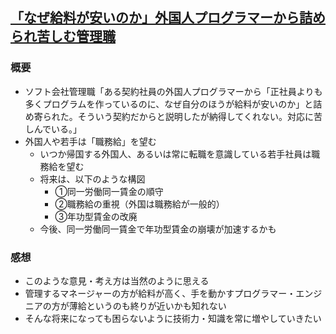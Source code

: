 ## [「なぜ給料が安いのか」外国人プログラマーから詰められ苦しむ管理職](https://tech.nikkeibp.co.jp/atcl/nxt/column/18/00084/00076/?ST=nxt_techcareer)
### 概要
- ソフト会社管理職「ある契約社員の外国人プログラマーから「正社員よりも多くプログラムを作っているのに、なぜ自分のほうが給料が安いのか」と詰め寄られた。そういう契約だからと説明したが納得してくれない。対応に苦しんでいる。」
- 外国人や若手は「職務給」を望む
    - いつか帰国する外国人、あるいは常に転職を意識している若手社員は職務給を望む
    - 将来は、以下のような構図
        - ①同一労働同一賃金の順守
        - ②職務給の重視（外国は職務給が一般的）
        - ③年功型賃金の改廃
    - 今後、同一労働同一賃金で年功型賃金の崩壊が加速するかも

### 感想
- このような意見・考え方は当然のように思える
- 管理するマネージャーの方が給料が高く、手を動かすプログラマー・エンジニアの方が薄給というのも終りが近いかも知れない
- そんな将来になっても困らないように技術力・知識を常に増やしていきたい
